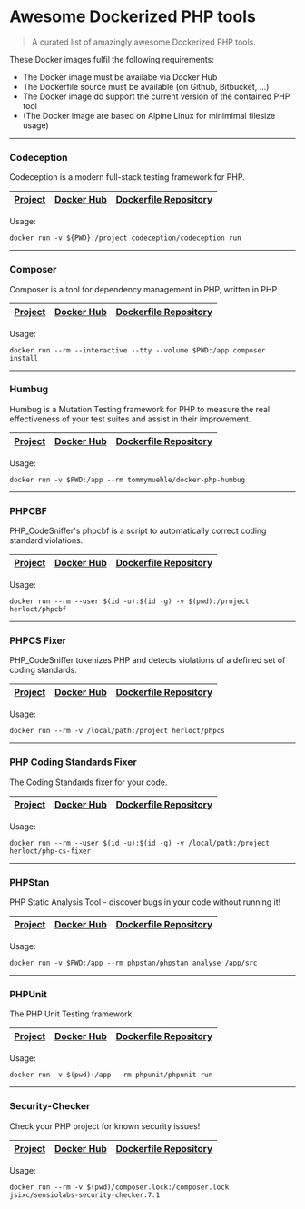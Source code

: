 # Awesome Dockerized PHP tools

> A curated list of amazingly awesome Dockerized PHP tools.

These Docker images fulfil the following requirements:

* The Docker image must be availabe via Docker Hub
* The Dockerfile source must be available (on Github, Bitbucket, ...)
* The Docker image do support the current version of the contained PHP tool
* (The Docker image are based on Alpine Linux for minimimal filesize usage)

---

### Codeception

Codeception is a modern full-stack testing framework for PHP.

| [Project](http://codeception.com/) | [Docker Hub](https://hub.docker.com/r/codeception/codeception/) | [Dockerfile Repository](https://github.com/Codeception/Codeception)
| ------------- | ------------- | ------------- |

Usage:

```
docker run -v ${PWD}:/project codeception/codeception run
```

---

### Composer

Composer is a tool for dependency management in PHP, written in PHP.

| [Project](https://getcomposer.org/) | [Docker Hub](https://hub.docker.com/_/composer/) | [Dockerfile Repository](https://github.com/composer/docker)
| ------------- | ------------- | ------------- |

Usage:

```
docker run --rm --interactive --tty --volume $PWD:/app composer install
```

---

### Humbug

Humbug is a Mutation Testing framework for PHP to measure the real effectiveness of your test suites and assist in their improvement.

| [Project](https://github.com/padraic/humbug) | [Docker Hub](https://hub.docker.com/r/tommymuehle/docker-php-humbug/) | [Dockerfile Repository](https://github.com/tommy-muehle/docker-php-humbug)
| ------------- | ------------- | ------------- |

Usage:

```
docker run -v $PWD:/app --rm tommymuehle/docker-php-humbug
```

---

### PHPCBF

PHP_CodeSniffer's phpcbf is a script to automatically correct coding standard violations.

| [Project](https://github.com/squizlabs/PHP_CodeSniffer) | [Docker Hub](https://hub.docker.com/r/herloct/phpcbf/) | [Dockerfile Repository](https://github.com/herloct/docker-phpcbf)
| ------------- | ------------- | ------------- |

Usage:

```
docker run --rm --user $(id -u):$(id -g) -v $(pwd):/project herloct/phpcbf
```

---

### PHPCS Fixer

PHP_CodeSniffer tokenizes PHP and detects violations of a defined set of coding standards.

| [Project](https://github.com/squizlabs/PHP_CodeSniffer) | [Docker Hub](https://hub.docker.com/r/herloct/phpcs/) | [Dockerfile Repository](https://github.com/herloct/docker-phpcs)
| ------------- | ------------- | ------------- |

Usage:

```
docker run --rm -v /local/path:/project herloct/phpcs
```

---

### PHP Coding Standards Fixer

The Coding Standards fixer for your code.

| [Project](http://cs.sensiolabs.org/) | [Docker Hub](https://hub.docker.com/r/herloct/php-cs-fixer/) | [Dockerfile Repository](https://github.com/herloct/docker-php-cs-fixer)
| ------------- | ------------- | ------------- |

Usage:

```
docker run --rm --user $(id -u):$(id -g) -v /local/path:/project herloct/php-cs-fixer
```

---

### PHPStan

PHP Static Analysis Tool - discover bugs in your code without running it!

| [Project](https://github.com/phpstan/phpstan) | [Docker Hub](https://hub.docker.com/r/phpstan/phpstan/) | [Dockerfile Repository](https://github.com/phpstan/docker-image)
| ------------- | ------------- | ------------- |

Usage:

```
docker run -v $PWD:/app --rm phpstan/phpstan analyse /app/src
```

---

### PHPUnit

The PHP Unit Testing framework.

| [Project](https://phpunit.de) | [Docker Hub](https://hub.docker.com/r/phpunit/phpunit/) | [Dockerfile Repository](https://github.com/JulienBreux/phpunit-docker)
| ------------- | ------------- | ------------- |

Usage:

```
docker run -v $(pwd):/app --rm phpunit/phpunit run
```

---

### Security-Checker

Check your PHP project for known security issues!

| [Project](https://security.sensiolabs.org/) | [Docker Hub](https://hub.docker.com/r/jsixc/sensiolabs-security-checker/) | [Dockerfile Repository](https://github.com/jak/sensiolabs-security-checker-docker)
| ------------- | ------------- | ------------- |

Usage:

```
docker run --rm -v $(pwd)/composer.lock:/composer.lock jsixc/sensiolabs-security-checker:7.1
```
